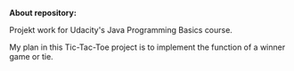 <b>About repository:</b>

Projekt work for Udacity's Java Programming Basics course.

My plan in this Tic-Tac-Toe project is to implement the function of a winner game or tie.